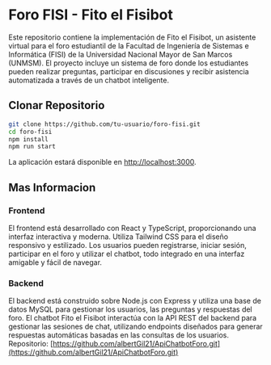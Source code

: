 # Foro FISI - Fito el Fisibot
Este repositorio contiene la implementación de Fito el Fisibot, un asistente virtual para el foro estudiantil de la Facultad de Ingeniería de Sistemas e Informática (FISI) de la Universidad Nacional Mayor de San Marcos (UNMSM). El proyecto incluye un sistema de foro donde los estudiantes pueden realizar preguntas, participar en discusiones y recibir asistencia automatizada a través de un chatbot inteligente.

## Clonar Repositorio

```bash
git clone https://github.com/tu-usuario/foro-fisi.git
cd foro-fisi
npm install
npm run start
```

La aplicación estará disponible en [http://localhost:3000](http://localhost:3000).

## Mas Informacion

### Frontend
El frontend está desarrollado con React y TypeScript, proporcionando una interfaz interactiva y moderna. Utiliza Tailwind CSS para el diseño responsivo y estilizado. Los usuarios pueden registrarse, iniciar sesión, participar en el foro y utilizar el chatbot, todo integrado en una interfaz amigable y fácil de navegar.

### Backend
El backend está construido sobre Node.js con Express y utiliza una base de datos MySQL para gestionar los usuarios, las preguntas y respuestas del foro. El chatbot Fito el Fisibot interactúa con la API REST del backend para gestionar las sesiones de chat, utilizando endpoints diseñados para generar respuestas automáticas basadas en las consultas de los usuarios.
Repositorio: [https://github.com/albertGil21/ApiChatbotForo.git](https://github.com/albertGil21/ApiChatbotForo.git)
